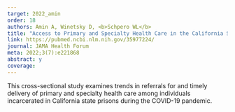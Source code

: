 ```yaml
---
target: 2022_amin
order: 18
authors: Amin A, Winetsky D, <b>Schpero WL</b>
title: "Access to Primary and Specialty Health Care in the California State Prison Population During the COVID-19 Pandemic"
link: https://pubmed.ncbi.nlm.nih.gov/35977224/
journal: JAMA Health Forum
meta: 2022;3(7):e221868
abstract: y
coverage:
---
```

This cross-sectional study examines trends in referrals for and timely delivery of primary and specialty health care among individuals incarcerated in California state prisons during the COVID-19 pandemic.
